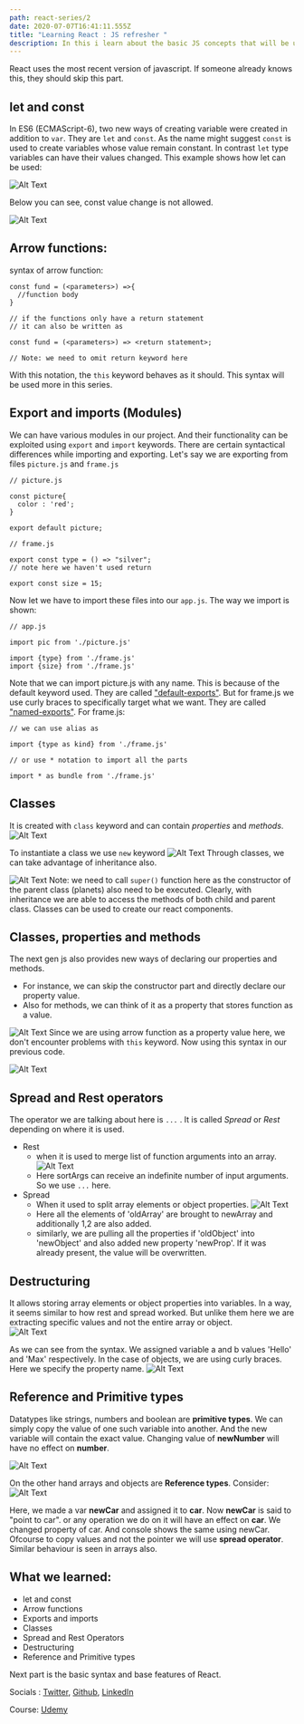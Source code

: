 ```yaml
---
path: react-series/2
date: 2020-07-07T16:41:11.555Z
title: "Learning React : JS refresher "
description: In this i learn about the basic JS concepts that will be used consistently.
---
```

React uses the most recent version of javascript. If someone already knows this, they should skip this part. 

## let and const
In ES6 (ECMAScript-6), two new ways of creating variable were created in addition to `var`. They are `let` and `const`. As the name might suggest `const` is used to create variables whose value remain constant. In contrast `let` type variables can have their values changed.
This example shows how let can be used:

![Alt Text](https://dev-to-uploads.s3.amazonaws.com/i/5l9ek0j8hw705betunsh.jpeg)

Below you can see, const value change is not allowed.

![Alt Text](https://dev-to-uploads.s3.amazonaws.com/i/dvt22ieiu2tenzz7ny1u.jpeg)

## Arrow functions:
syntax of arrow function:
```
const fund = (<parameters>) =>{
  //function body
}

// if the functions only have a return statement 
// it can also be written as

const fund = (<parameters>) => <return statement>;

// Note: we need to omit return keyword here
```

With this notation, the `this` keyword behaves as it should. This syntax will be used more in this series.

## Export and imports (Modules)
We can have various modules in our project. And their functionality can be exploited using `export` and `import` keywords. There are certain syntactical differences while importing and exporting.
Let's say we are exporting from files `picture.js` and `frame.js`
```
// picture.js

const picture{
  color : 'red';
}

export default picture;
```
```
// frame.js

export const type = () => "silver"; 
// note here we haven't used return

export const size = 15;
```

Now let we have to import these files into our `app.js`. The way we import is shown:
```
// app.js

import pic from './picture.js'

import {type} from './frame.js'
import {size} from './frame.js'

```
Note that we can import picture.js with any name. This is because of the default keyword used. They are called <ins>"default-exports"</ins>.
But for frame.js we use curly braces to specifically target what we want. They are called <ins>"named-exports"</ins>. 
For frame.js:
```
// we can use alias as

import {type as kind} from './frame.js'

// or use * notation to import all the parts

import * as bundle from './frame.js'
```
## Classes
It is created with `class` keyword and can contain *properties* and *methods*.
![Alt Text](https://dev-to-uploads.s3.amazonaws.com/i/ybfcg9umcz0el6rw4hr1.jpeg)

To instantiate a class we use `new` keyword
![Alt Text](https://dev-to-uploads.s3.amazonaws.com/i/mkqd4vi305waq7zqt04a.jpeg)
Through classes, we can take advantage of inheritance also.

![Alt Text](https://dev-to-uploads.s3.amazonaws.com/i/2v0y1troke1crgzhd68r.jpeg)
Note:  we need to call `super()` function here as the constructor of the parent class (planets) also need to be executed. Clearly, with inheritance we are able to access the methods of both child and parent class. Classes can be used to create our react components.

## Classes, properties and methods
The next gen js also provides new ways of declaring our properties and methods. 
 - For instance, we can skip the constructor part and directly declare our property value.
 - Also for methods, we can think of it as a property that stores function as a value. 

![Alt Text](https://dev-to-uploads.s3.amazonaws.com/i/8p9viql8npl1uwj3v1ks.jpeg)
Since we are using arrow function as a property value here, we don't encounter problems with `this` keyword.
Now using this syntax in our previous code.

![Alt Text](https://dev-to-uploads.s3.amazonaws.com/i/xz5blbogb0m7d1cgmlt7.jpeg)

## Spread and Rest operators
The operator we are talking about here is `...` . It is called *Spread* or *Rest* depending on where it is used.
- Rest
  - when it is used to merge list of function arguments into an array. 
![Alt Text](https://dev-to-uploads.s3.amazonaws.com/i/tsqbdflzk4f8qxp6bmo0.jpeg)
  - Here sortArgs can receive an indefinite number of input arguments. So we use `...` here.
- Spread
  - When it used to split array elements or object properties.
![Alt Text](https://dev-to-uploads.s3.amazonaws.com/i/i2cvqvm519lgpruqebrv.jpeg)
  - Here all the elements of 'oldArray' are brought to newArray and additionally 1,2 are also added.
  - similarly, we are pulling all the properties if 'oldObject' into 'newObject' and also added new property 'newProp'. If it was already present, the value will be overwritten.

## Destructuring
It allows storing array elements or object properties into variables. In a way, it seems similar to how rest and spread worked. But unlike them here we are extracting specific values and not the entire array or object.  
![Alt Text](https://dev-to-uploads.s3.amazonaws.com/i/ctxgg07xr89qzirv4shi.jpeg)

As we can see from the syntax. We assigned variable a and b values 'Hello' and 'Max' respectively. In the case of objects, we are using curly braces. Here we specify the property name. 
![Alt Text](https://dev-to-uploads.s3.amazonaws.com/i/nfkrniyh5w90mi5c5air.jpeg)

## Reference and Primitive types
 
Datatypes like strings, numbers and boolean are **primitive types**. We can simply copy the value of one such variable into another. And the new variable will contain the exact value. Changing value of **newNumber** will have no effect on **number**.

![Alt Text](https://dev-to-uploads.s3.amazonaws.com/i/5wbz36mlkvgqtuair5d8.jpeg)

On the other hand arrays and objects are **Reference types**. Consider:
![Alt Text](https://dev-to-uploads.s3.amazonaws.com/i/e2w1zrbfplxlg7svgcy8.jpeg)

Here, we made a var **newCar** and assigned it to **car**. Now **newCar** is said to "point to car". or any operation we do on it will have an effect on **car**. We changed property of car. And console shows the same using newCar. Ofcourse to copy values and not the pointer we will use **spread operator**. Similar behaviour is seen in arrays also.


## What we learned:
  - let and const
  - Arrow functions
  - Exports and imports
  - Classes
  - Spread and Rest Operators
  - Destructuring
  - Reference and Primitive types

Next part is the basic syntax and base features of React.

Socials : [Twitter](twitter.com/rajat_naegi), [Github](github.com/therajat08), [LinkedIn](linkedin.com/therajat08)

Course: [Udemy](https://www.udemy.com/course/react-the-complete-guide-incl-redux/)
